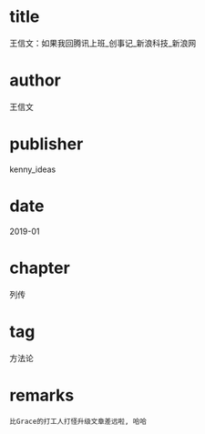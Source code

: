 # title
王信文：如果我回腾讯上班_创事记_新浪科技_新浪网

# author
王信文

# publisher
kenny_ideas

# date
2019-01

# chapter
列传

# tag
方法论

# remarks
`比Grace的打工人打怪升级文章差远啦, 哈哈`
